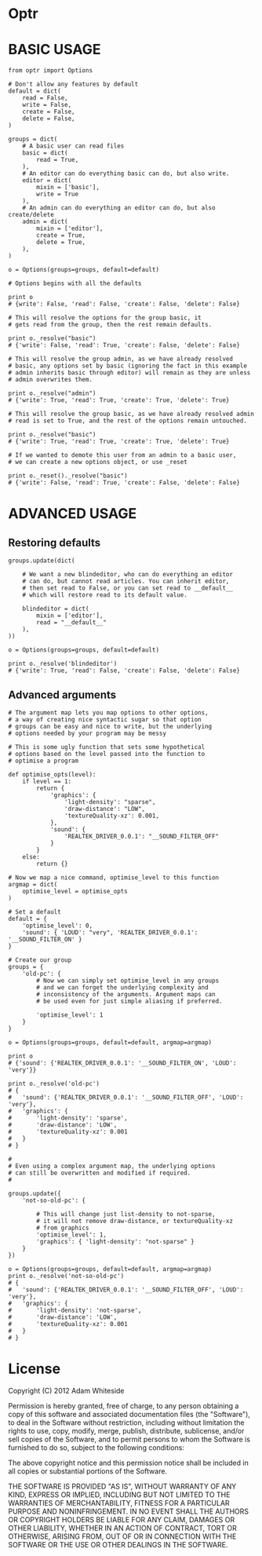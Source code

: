 # Optr

# BASIC USAGE

	from optr import Options

	# Don't allow any features by default
	default = dict(
		read = False,
		write = False,
		create = False,
		delete = False,
	)

	groups = dict(
		# A basic user can read files
		basic = dict(
			read = True,
		),
		# An editor can do everything basic can do, but also write.
		editor = dict(
			mixin = ['basic'],
			write = True
		),
		# An admin can do everything an editor can do, but also create/delete
		admin = dict(
			mixin = ['editor'],
			create = True,
			delete = True,
		),
	)

	o = Options(groups=groups, default=default)

	# Options begins with all the defaults

	print o
	# {write': False, 'read': False, 'create': False, 'delete': False}

	# This will resolve the options for the group basic, it 
	# gets read from the group, then the rest remain defaults.

	print o._resolve("basic")
	# {'write': False, 'read': True, 'create': False, 'delete': False}

	# This will resolve the group admin, as we have already resolved
	# basic, any options set by basic (ignoring the fact in this example
	# admin inherits basic through editor) will remain as they are unless 
	# admin overwrites them.

	print o._resolve("admin")
	# {'write': True, 'read': True, 'create': True, 'delete': True}

	# This will resolve the group basic, as we have already resolved admin
	# read is set to True, and the rest of the options remain untouched.

	print o._resolve("basic")
	# {'write': True, 'read': True, 'create': True, 'delete': True}

	# If we wanted to demote this user from an admin to a basic user, 
	# we can create a new options object, or use _reset

	print o._reset()._resolve("basic")
	# {'write': False, 'read': True, 'create': False, 'delete': False}

# ADVANCED USAGE

## Restoring defaults

	groups.update(dict(
		
		# We want a new blindeditor, who can do everything an editor
		# can do, but cannot read articles. You can inherit editor,
		# then set read to False, or you can set read to __default__
		# which will restore read to its default value.

		blindeditor = dict(
			mixin = ['editor'],
			read = "__default__"	
		),
	))

	o = Options(groups=groups, default=default)

	print o._resolve('blindeditor')
	# {'write': True, 'read': False, 'create': False, 'delete': False}

## Advanced arguments

	# The argument map lets you map options to other options,
	# a way of creating nice syntactic sugar so that option
	# groups can be easy and nice to write, but the underlying
	# options needed by your program may be messy

	# This is some ugly function that sets some hypothetical 
	# options based on the level passed into the function to 
	# optimise a program

	def optimise_opts(level):
		if level == 1:
			return {
				'graphics': {
					'light-density': "sparse",
					'draw-distance': "LOW",
					'textureQuality-xz': 0.001,
				},
				'sound': {
					'REALTEK_DRIVER_0.0.1': "__SOUND_FILTER_OFF"
				}
			}
		else:
			return {}

	# Now we map a nice command, optimise_level to this function
	argmap = dict(
		optimise_level = optimise_opts
	)

	# Set a default
	default = {
		'optimise_level': 0,
		'sound': { 'LOUD': "very", 'REALTEK_DRIVER_0.0.1': '__SOUND_FILTER_ON' }
	}

	# Create our group
	groups = {
		'old-pc': {		
			# Now we can simply set optimise_level in any groups 
			# and we can forget the underlying complexity and 
			# inconsistency of the arguments. Argument maps can 
			# be used even for just simple aliasing if preferred.

			'optimise_level': 1
		}
	}

	o = Options(groups=groups, default=default, argmap=argmap)

	print o
	# {'sound': {'REALTEK_DRIVER_0.0.1': '__SOUND_FILTER_ON', 'LOUD': 'very'}}

	print o._resolve('old-pc')
	# { 
	#	'sound': {'REALTEK_DRIVER_0.0.1': '__SOUND_FILTER_OFF', 'LOUD': 'very'}, 
	#	'graphics': {
	#		'light-density': 'sparse', 
	#		'draw-distance': 'LOW', 
	#		'textureQuality-xz': 0.001
	#	}
	# }

	#
	# Even using a complex argument map, the underlying options
	# can still be overwritten and modified if required.
	#

	groups.update({
		'not-so-old-pc': {

			# This will change just list-density to not-sparse, 
			# it will not remove draw-distance, or textureQuality-xz 
			# from graphics
			'optimise_level': 1,
			'graphics': { 'light-density': "not-sparse" }
		}
	})

	o = Options(groups=groups, default=default, argmap=argmap)
	print o._resolve('not-so-old-pc')
	# { 
	#	'sound': {'REALTEK_DRIVER_0.0.1': '__SOUND_FILTER_OFF', 'LOUD': 'very'}, 
	#	'graphics': {
	#		'light-density': 'not-sparse', 
	#		'draw-distance': 'LOW', 
	#		'textureQuality-xz': 0.001
	#	}
	# }

# License

Copyright (C) 2012 Adam Whiteside

Permission is hereby granted, free of charge, to any person obtaining a copy of this software and associated documentation files (the "Software"), to deal in the Software without restriction, including without limitation the rights to use, copy, modify, merge, publish, distribute, sublicense, and/or sell copies of the Software, and to permit persons to whom the Software is furnished to do so, subject to the following conditions:

The above copyright notice and this permission notice shall be included in all copies or substantial portions of the Software.

THE SOFTWARE IS PROVIDED "AS IS", WITHOUT WARRANTY OF ANY KIND, EXPRESS OR IMPLIED, INCLUDING BUT NOT LIMITED TO THE WARRANTIES OF MERCHANTABILITY, FITNESS FOR A PARTICULAR PURPOSE AND NONINFRINGEMENT. IN NO EVENT SHALL THE AUTHORS OR COPYRIGHT HOLDERS BE LIABLE FOR ANY CLAIM, DAMAGES OR OTHER LIABILITY, WHETHER IN AN ACTION OF CONTRACT, TORT OR OTHERWISE, ARISING FROM, OUT OF OR IN CONNECTION WITH THE SOFTWARE OR THE USE OR OTHER DEALINGS IN THE SOFTWARE.

